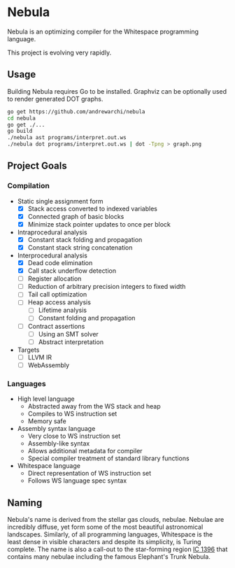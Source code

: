 # Nebula

Nebula is an optimizing compiler for the Whitespace programming
language.

This project is evolving very rapidly.

## Usage

Building Nebula requires Go to be installed. Graphviz can be optionally
used to render generated DOT graphs.

```sh
go get https://github.com/andrewarchi/nebula
cd nebula
go get ./...
go build
./nebula ast programs/interpret.out.ws
./nebula dot programs/interpret.out.ws | dot -Tpng > graph.png
```

## Project Goals

### Compilation

- Static single assignment form
  - [x] Stack access converted to indexed variables
  - [x] Connected graph of basic blocks
  - [x] Minimize stack pointer updates to once per block
- Intraprocedural analysis
  - [x] Constant stack folding and propagation
  - [x] Constant stack string concatenation
- Interprocedural analysis
  - [x] Dead code elimination
  - [x] Call stack underflow detection
  - [ ] Register allocation
  - [ ] Reduction of arbitrary precision integers to fixed width
  - [ ] Tail call optimization
  - [ ] Heap access analysis
    - [ ] Lifetime analysis
    - [ ] Constant folding and propagation
  - [ ] Contract assertions
    - [ ] Using an SMT solver
    - [ ] Abstract interpretation
- Targets
  - [ ] LLVM IR
  - [ ] WebAssembly

### Languages

- High level language
  - Abstracted away from the WS stack and heap
  - Compiles to WS instruction set
  - Memory safe
- Assembly syntax language
  - Very close to WS instruction set
  - Assembly-like syntax
  - Allows additional metadata for compiler
  - Special compiler treatment of standard library functions
- Whitespace language
  - Direct representation of WS instruction set
  - Follows WS language spec syntax

## Naming

Nebula's name is derived from the stellar gas clouds, nebulae. Nebulae
are incredibly diffuse, yet form some of the most beautiful astronomical
landscapes. Similarly, of all programming languages, Whitespace is the
least dense in visible characters and despite its simplicity, is Turing
complete. The name is also a call-out to the star-forming region
[IC 1396](https://nitarp.ipac.caltech.edu/system/media_files/binaries/191/original/johnson2017sci.pdf)
that contains many nebulae including the famous Elephant's Trunk Nebula.

